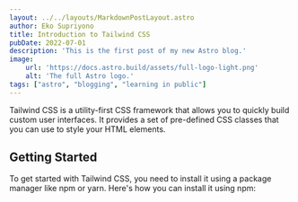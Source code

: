 ```yaml
---
layout: ../../layouts/MarkdownPostLayout.astro
author: Eko Supriyono
title: Introduction to Tailwind CSS
pubDate: 2022-07-01
description: 'This is the first post of my new Astro blog.'
image:
    url: 'https://docs.astro.build/assets/full-logo-light.png'
    alt: 'The full Astro logo.'
tags: ["astro", "blogging", "learning in public"]
---
```


Tailwind CSS is a utility-first CSS framework that allows you to quickly build custom user interfaces. It provides a set of pre-defined CSS classes that you can use to style your HTML elements.

## Getting Started

To get started with Tailwind CSS, you need to install it using a package manager like npm or yarn. Here's how you can install it using npm:

